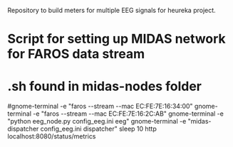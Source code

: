 Repository to build meters for multiple EEG signals for heureka project.

# Script for setting up MIDAS network for FAROS data stream
# .sh found in midas-nodes folder

#gnome-terminal -e "faros --stream --mac EC:FE:7E:16:34:00"
gnome-terminal -e "faros --stream --mac EC:FE:7E:16:2C:AB"
gnome-terminal -e "python eeg_node.py config_eeg.ini eeg"
gnome-terminal -e "midas-dispatcher config_eeg.ini dispatcher"
sleep 10
http localhost:8080/status/metrics
